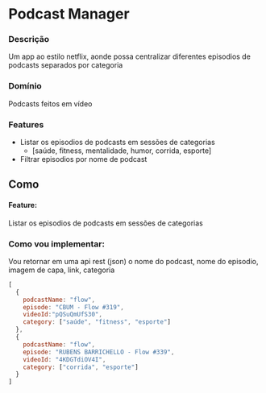 # Podcast Manager


### Descrição
Um app ao estilo netflix, aonde possa centralizar diferentes episodios de podcasts separados por categoria

### Domínio
Podcasts feitos em vídeo

### Features
  - Listar os episodios de podcasts em sessões de categorias
    - [saúde, fitness, mentalidade, humor, corrida, esporte]
  - Filtrar episodios por nome de podcast


## Como

#### Feature:
 Listar os episodios de podcasts em sessões de categorias

### Como vou implementar:
Vou retornar em uma api rest (json) o 
nome do podcast, nome do episodio, imagem de capa, link, categoria

```js
[
  {
    podcastName: "flow",
    episode: "CBUM - Flow #319",
    videoId:"pQSuQmUfS30",
    category: ["saúde", "fitness", "esporte"]
  },
  {
    podcastName: "flow",
    episode: "RUBENS BARRICHELLO - Flow #339",
    videoId: "4KDGTdiOV4I",
    category: ["corrida", "esporte"]
  }
]
```
